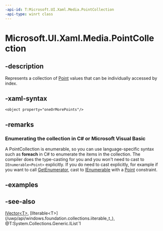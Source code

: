 ```yaml
---
-api-id: T:Microsoft.UI.Xaml.Media.PointCollection
-api-type: winrt class
---
```


<!-- Class syntax.
public class PointCollection : Windows.Foundation.Collections.IIterable<Windows.Foundation.Point>, Windows.Foundation.Collections.IVector<Windows.Foundation.Point>
-->

# Microsoft.UI.Xaml.Media.PointCollection

## -description
Represents a collection of [Point](/uwp/api/windows.foundation.point) values that can be individually accessed by index.

## -xaml-syntax
```xaml
<object property="oneOrMorePoints"/>
```


## -remarks
<!--Begin NET note for IEnumerable support-->
### Enumerating the collection in C# or Microsoft Visual Basic

A PointCollection is enumerable, so you can use language-specific syntax such as **foreach** in C# to enumerate the items in the collection. The compiler does the type-casting for you and you won't need to cast to `IEnumerable<Point>` explicitly. If you do need to cast explicitly, for example if you want to call [GetEnumerator](/dotnet/api/system.collections.ienumerable.getenumerator), cast to [IEnumerable<T>](/dotnet/api/system.collections.generic.ienumerable-1) with a [Point](/uwp/api/windows.foundation.point) constraint.


<!--End NET note for IEnumerable support-->

## -examples

## -see-also
[IVector&lt;T&gt;](/uwp/api/windows.foundation.collections.ivector`1), [IIterable<T>](/uwp/api/windows.foundation.collections.iiterable_t_), @T:System.Collections.Generic.IList`1

